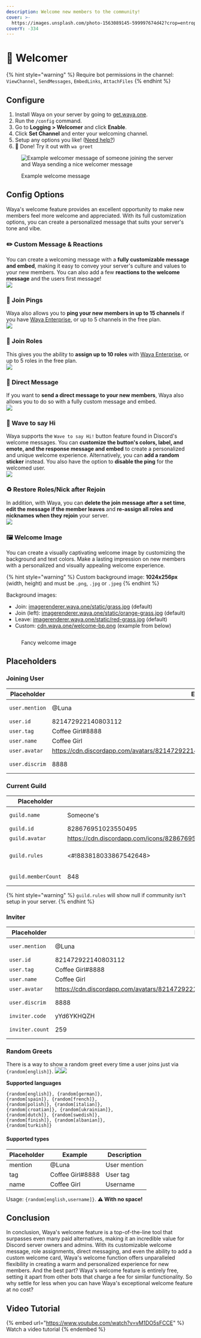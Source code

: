 ```yaml
---
description: Welcome new members to the community!
cover: >-
  https://images.unsplash.com/photo-1563089145-599997674d42?crop=entropy&cs=srgb&fm=jpg&ixid=MnwxOTcwMjR8MHwxfHNlYXJjaHw5fHxwdXJwbGV8ZW58MHx8fHwxNjc5Nzc5NzE0&ixlib=rb-4.0.3&q=85
coverY: -334
---
```


# 🌊 Welcomer

{% hint style="warning" %}
Require bot permissions in the channel:\
`ViewChannel`, `SendMessages`, `EmbedLinks`, `AttachFiles`
{% endhint %}

## Configure

1. Install Waya on your server by going to [get.waya.one](https://get.waya.one).
2. Run the `/config` command.
3. Go to **Logging > Welcomer** and click **Enable**.
4. Click **Set Channel** and enter your welcoming channel.
5. Setup any options you like! ([Need help?](https://lunish.nl/support))
6. 🎉 Done! Try it out with `wa greet`

<figure><img src="https://c.lunish.nl/r/PLWnHt.png" alt="Example welcomer message of someone joining the server and Waya sending a nice welcomer message"><figcaption><p>Example welcome message</p></figcaption></figure>

## Config Options

Waya's welcome feature provides an excellent opportunity to make new members feel more welcome and appreciated. With its full customization options, you can create a personalized message that suits your server's tone and vibe.

### ✏️ Custom Message & Reactions

You can create a welcoming message with a **fully customizable message and embed**, making it easy to convey your server's culture and values to your new members. You can also add a few **reactions to the welcome message** and the users first message!\
![](<../../.gitbook/assets/image (12) (2).png>)

### 🏓 Join Pings

Waya also allows you to **ping your new members in up to 15 channels** if you have [Waya Enterprise](https://waya.one/enterprise), or up to 5 channels in the free plan.\
![](<../../.gitbook/assets/image (13) (1) (1).png>)

### 👀 Join Roles

This gives you the ability to **assign up to 10 roles** with [Waya Enterprise](https://waya.one/enterprise), or up to 5 roles in the free plan.\
![](<../../.gitbook/assets/image (11) (1).png>)

### 💬 Direct Message

If you want to **send a direct message to your new members**, Waya also allows you to do so with a fully custom message and embed.\
![](<../../.gitbook/assets/image (15) (1) (2).png>)

### 👋 Wave to say Hi

Waya supports the `Wave to say Hi!` button feature found in Discord's welcome messages. You can **customize the button's colors, label, and emote, and the response message and embed** to create a personalized and unique welcome experience. Alternatively, you can **add a random sticker** instead. You also have the option to **disable the ping** for the welcomed user.\
![](<../../.gitbook/assets/image (8) (1).png>)

### ♻️ Restore Roles/Nick after Rejoin

In addition, with Waya, you can **delete the join message after a set time**, **edit the message if the member leaves** and **re-assign all roles and nicknames when they rejoin** your server.\
![](<../../.gitbook/assets/image (7).png>)

### 🖼️ Welcome Image

You can create a visually captivating welcome image by customizing the background and text colors. Make a lasting impression on new members with a personalized and visually appealing welcome experience.

{% hint style="warning" %}
Custom background image: **1024x256px** (width, height) and must be `.png`, `.jpg` or `.jpeg`
{% endhint %}

Background images:

* Join: [imagerenderer.waya.one/static/grass.jpg](https://imagerenderer.waya.one/static/grass.jpg) (default)
* Join (left): [imagerenderer.waya.one/static/orange-grass.jpg](https://imagerenderer.waya.one/static/orange-grass.jpg) (default)
* Leave: [imagerenderer.waya.one/static/red-grass.jpg](https://imagerenderer.waya.one/static/red-grass.jpg) (default)
* Custom: [cdn.waya.one/welcome-bp.png](https://cdn.waya.one/welcome-bp.png) (example from below)

<figure><img src="../../.gitbook/assets/welcome (1).png" alt=""><figcaption><p>Fancy welcome image</p></figcaption></figure>



## Placeholders

### Joining User

<table><thead><tr><th width="171.33333333333331">Placeholder</th><th width="354">Example</th><th>Description</th></tr></thead><tbody><tr><td><code>user.mention</code></td><td>@Luna</td><td>User mention</td></tr><tr><td><code>user.id</code></td><td>821472922140803112</td><td>User id</td></tr><tr><td><code>user.tag</code></td><td>Coffee Girl#8888</td><td>User tag</td></tr><tr><td><code>user.name</code></td><td>Coffee Girl</td><td>Username</td></tr><tr><td><code>user.avatar</code></td><td><a href="https://cdn.discordapp.com/avatars/821472922140803112/4a0d2627b54af074656245c8c6f6b9fc.png?size=2048">https://cdn.discordapp.com/avatars/821472922140803112/4a0d2627b54af074656245c8c6f6b9fc.png</a></td><td>Avatar URL</td></tr><tr><td><code>user.discrim</code></td><td>8888</td><td>Discriminator (without #)</td></tr></tbody></table>

### Current Guild

<table><thead><tr><th width="220">Placeholder</th><th width="321.3333333333333">Example</th><th>Description</th></tr></thead><tbody><tr><td><code>guild.name</code></td><td>Someone's</td><td>Server name</td></tr><tr><td><code>guild.id</code></td><td>828676951023550495</td><td>Server id</td></tr><tr><td><code>guild.avatar</code></td><td><a href="https://cdn.discordapp.com/icons/828676951023550495/a_d05303b604aa28b9c13eca7b5e804349.gif?size=512">https://cdn.discordapp.com/icons/828676951023550495/a_d05303b604aa28b9c13eca7b5e804349.gif</a></td><td>Icon URL</td></tr><tr><td><code>guild.rules</code></td><td>&#x3C;#!883818033867542648></td><td>Rules channel mention</td></tr><tr><td><code>guild.memberCount</code></td><td>848</td><td>Member count</td></tr></tbody></table>

{% hint style="warning" %}
`guild.rules` will show null if community isn't setup in your server.
{% endhint %}

### Inviter

<table><thead><tr><th width="181">Placeholder</th><th width="306.3333333333333">Example</th><th>Description</th></tr></thead><tbody><tr><td><code>user.mention</code></td><td>@Luna</td><td>User mention</td></tr><tr><td><code>user.id</code></td><td>821472922140803112</td><td>User id</td></tr><tr><td><code>user.tag</code></td><td>Coffee Girl#8888</td><td>User tag</td></tr><tr><td><code>user.name</code></td><td>Coffee Girl</td><td>Username</td></tr><tr><td><code>user.avatar</code></td><td><a href="https://cdn.discordapp.com/avatars/821472922140803112/4a0d2627b54af074656245c8c6f6b9fc.png?size=2048">https://cdn.discordapp.com/avatars/821472922140803112/4a0d2627b54af074656245c8c6f6b9fc.png</a></td><td>Avatar URL</td></tr><tr><td><code>user.discrim</code></td><td>8888</td><td>Discriminator (without #)</td></tr><tr><td><code>inviter.code</code></td><td>yYd6YKHQZH</td><td>Invite code</td></tr><tr><td><code>inviter.count</code></td><td>259</td><td>Count of invited users</td></tr></tbody></table>

### Random Greets

There is a way to show a random greet every time a user joins just via `{random[english]}`. ![](<../../.gitbook/assets/image (13) (1) (2).png>)![](<../../.gitbook/assets/image (20).png>)

**Supported languages**

```
{random[english]}, {random[german]},
{random[spain]}, {random[french]},
{random[polish]}, {random[italian]},
{random[croatian]}, {random[ukrainian]},
{random[dutch]}, {random[swedish]},
{random[finish]}, {random[albanian]},
{random[turkish]}
```

#### **Supported types**

| Placeholder | Example          | Description  |
| ----------- | ---------------- | ------------ |
| mention     | @Luna            | User mention |
| tag         | Coffee Girl#8888 | User tag     |
| name        | Coffee Girl      | Username     |

Usage: `{random[english,username]}`. **⚠️ With no space!**

## Conclusion

In conclusion, Waya's welcome feature is a top-of-the-line tool that surpasses even many paid alternatives, making it an incredible value for Discord server owners and admins. With its customizable welcome message, role assignments, direct messaging, and even the ability to add a custom welcome card, Waya's welcome function offers unparalleled flexibility in creating a warm and personalized experience for new members. And the best part? Waya's welcome feature is entirely free, setting it apart from other bots that charge a fee for similar functionality. So why settle for less when you can have Waya's exceptional welcome feature at no cost?

## Video Tutorial

{% embed url="https://www.youtube.com/watch?v=vM1DO5sFCCE" %}
Watch a video tutorial
{% endembed %}
